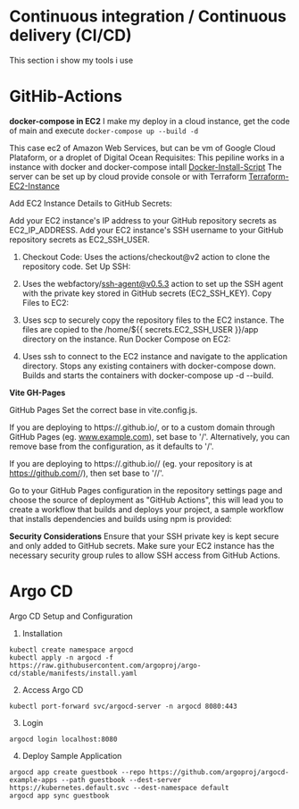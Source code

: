 # Continuous integration / Continuous delivery (CI/CD)
This section i show my tools i use
# GitHib-Actions
**docker-compose in EC2**
I make my deploy in a cloud instance, get the code of main and execute ```docker-compose up --build -d```

This case ec2 of Amazon Web Services, but can be vm of Google Cloud Plataform, or a droplet of Digital Ocean
Requisites:
This pepiline works in a instance with docker and docker-compose intall [Docker-Install-Script](../Automation-Scripts/install-docker.sh)
The server can be set up by cloud provide console or with Terraform [Terraform-EC2-Instance](../IaC/AWS/main.tf)

Add EC2 Instance Details to GitHub Secrets:

Add your EC2 instance's IP address to your GitHub repository secrets as EC2_IP_ADDRESS.
Add your EC2 instance's SSH username to your GitHub repository secrets as EC2_SSH_USER.

1. Checkout Code:
Uses the actions/checkout@v2 action to clone the repository code.
Set Up SSH:

2. Uses the webfactory/ssh-agent@v0.5.3 action to set up the SSH agent with the private key stored in GitHub secrets (EC2_SSH_KEY).
Copy Files to EC2:

3. Uses scp to securely copy the repository files to the EC2 instance. The files are copied to the /home/${{ secrets.EC2_SSH_USER }}/app directory on the instance.
Run Docker Compose on EC2:

4. Uses ssh to connect to the EC2 instance and navigate to the application directory.
Stops any existing containers with docker-compose down.
Builds and starts the containers with docker-compose up -d --build.

**Vite GH-Pages**

GitHub Pages
Set the correct base in vite.config.js.

If you are deploying to https://<USERNAME>.github.io/, or to a custom domain through GitHub Pages (eg. www.example.com), set base to '/'. Alternatively, you can remove base from the configuration, as it defaults to '/'.

If you are deploying to https://<USERNAME>.github.io/<REPO>/ (eg. your repository is at https://github.com/<USERNAME>/<REPO>), then set base to '/<REPO>/'.

Go to your GitHub Pages configuration in the repository settings page and choose the source of deployment as "GitHub Actions", this will lead you to create a workflow that builds and deploys your project, a sample workflow that installs dependencies and builds using npm is provided:

**Security Considerations**
Ensure that your SSH private key is kept secure and only added to GitHub secrets.
Make sure your EC2 instance has the necessary security group rules to allow SSH access from GitHub Actions.

# Argo CD
Argo CD Setup and Configuration

1. Installation
```
kubectl create namespace argocd
kubectl apply -n argocd -f https://raw.githubusercontent.com/argoproj/argo-cd/stable/manifests/install.yaml
```
2. Access Argo CD
```
kubectl port-forward svc/argocd-server -n argocd 8080:443
```
3. Login
```
argocd login localhost:8080
```
4. Deploy Sample Application
```
argocd app create guestbook --repo https://github.com/argoproj/argocd-example-apps --path guestbook --dest-server https://kubernetes.default.svc --dest-namespace default
argocd app sync guestbook
```
